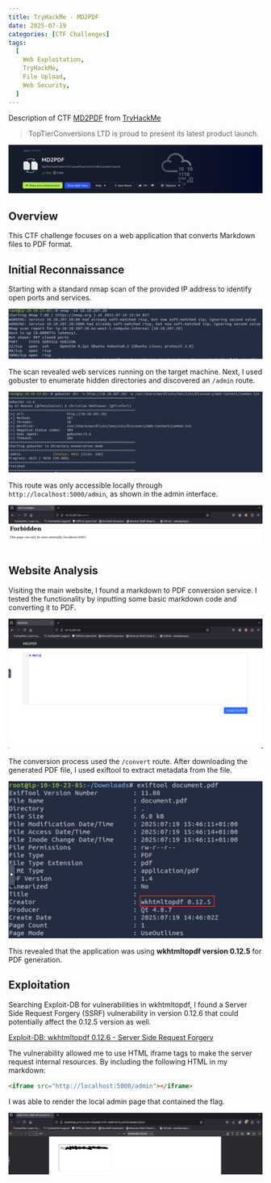 ```yaml
---
title: TryHackMe - MD2PDF
date: 2025-07-19
categories: [CTF Challenges]
tags:
  [
    Web Exploitation,
    TryHackMe,
    File Upload,
    Web Security,
  ]
---
```


Description of CTF [MD2PDF](https://tryhackme.com/room/md2pdf) from [TryHackMe](https://tryhackme.com/)

> TopTierConversions LTD is proud to present its latest product launch.

![img-description](/assets/img/thm-md2pdf-banner.png)

## Overview

This CTF challenge focuses on a web application that converts Markdown files to PDF format.

## Initial Reconnaissance

Starting with a standard nmap scan of the provided IP address to identify open ports and services.

![img-description](/assets/img/thm-md2pdf-nmap-scan.png)

The scan revealed web services running on the target machine. Next, I used gobuster to enumerate hidden directories and discovered an `/admin` route.

![img-description](/assets/img/thm-md2pdf-gobuster-scan.png)

This route was only accessible locally through `http://localhost:5000/admin`, as shown in the admin interface.

![img-description](/assets/img/thm-md2pdf-admin-site.png)

## Website Analysis

Visiting the main website, I found a markdown to PDF conversion service. I tested the functionality by inputting some basic markdown code and converting it to PDF.

![img-description](/assets/img/thm-md2pdf-website.png)

The conversion process used the `/convert` route. After downloading the generated PDF file, I used exiftool to extract metadata from the file.

![img-description](/assets/img/thm-md2pdf-exiftool.png)

This revealed that the application was using **wkhtmltopdf version 0.12.5** for PDF generation.

## Exploitation

Searching Exploit-DB for vulnerabilities in wkhtmltopdf, I found a Server Side Request Forgery (SSRF) vulnerability in version 0.12.6 that could potentially affect the 0.12.5 version as well.

[Exploit-DB: wkhtmltopdf 0.12.6 - Server Side Request Forgery](https://www.exploit-db.com/exploits/51039)

The vulnerability allowed me to use HTML iframe tags to make the server request internal resources. By including the following HTML in my markdown:

```html
<iframe src="http://localhost:5000/admin"></iframe>
```

I was able to render the local admin page that contained the flag.

![img-description](/assets/img/thm-md2pdf-flag-censored.png)
